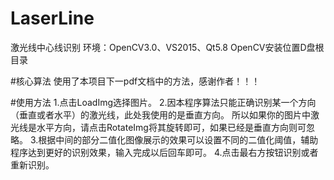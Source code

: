 # LaserLine
激光线中心线识别
环境：OpenCV3.0、VS2015、Qt5.8
OpenCV安装位置D盘根目录

#核心算法
使用了本项目下一pdf文档中的方法，感谢作者！！！

#使用方法
1.点击LoadImg选择图片。
2.因本程序算法只能正确识别某一个方向（垂直或者水平）的激光线，此处我使用的是垂直方向。
所以如果你的图片中激光线是水平方向，请点击RotateImg将其旋转即可，如果已经是垂直方向则可忽略。
3.根据中间的部分二值化图像展示的效果可以设置不同的二值化阈值，辅助程序达到更好的识别效果，输入完成以后回车即可。
4.点击最右方按钮识别或者重新识别。
